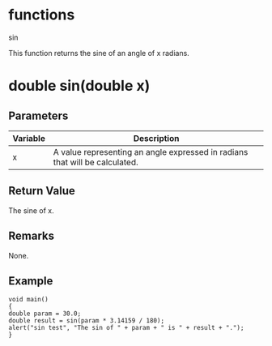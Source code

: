 # functions

sin




This function returns the sine of an angle of x radians.

# double sin(double x)

## Parameters

Variable| Description
---|---
x | A value representing an angle expressed in radians that will be calculated.

## Return Value

The sine of x.

## Remarks

None.

## Example

```
void main()
{
double param = 30.0;
double result = sin(param * 3.14159 / 180);
alert("sin test", "The sin of " + param + " is " + result + ".");
}
```
